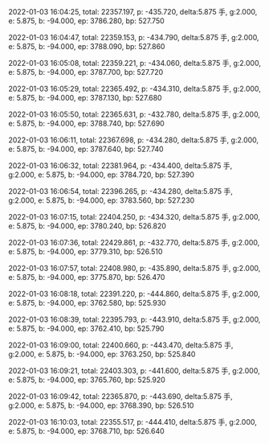 2022-01-03 16:04:25, total: 22357.197, p: -435.720, delta:5.875 手, g:2.000, e: 5.875, b: -94.000, ep: 3786.280, bp: 527.750

2022-01-03 16:04:47, total: 22359.153, p: -434.790, delta:5.875 手, g:2.000, e: 5.875, b: -94.000, ep: 3788.090, bp: 527.860

2022-01-03 16:05:08, total: 22359.221, p: -434.060, delta:5.875 手, g:2.000, e: 5.875, b: -94.000, ep: 3787.700, bp: 527.720

2022-01-03 16:05:29, total: 22365.492, p: -434.310, delta:5.875 手, g:2.000, e: 5.875, b: -94.000, ep: 3787.130, bp: 527.680

2022-01-03 16:05:50, total: 22365.631, p: -432.780, delta:5.875 手, g:2.000, e: 5.875, b: -94.000, ep: 3788.740, bp: 527.690

2022-01-03 16:06:11, total: 22367.698, p: -434.280, delta:5.875 手, g:2.000, e: 5.875, b: -94.000, ep: 3787.640, bp: 527.740

2022-01-03 16:06:32, total: 22381.964, p: -434.400, delta:5.875 手, g:2.000, e: 5.875, b: -94.000, ep: 3784.720, bp: 527.390

2022-01-03 16:06:54, total: 22396.265, p: -434.280, delta:5.875 手, g:2.000, e: 5.875, b: -94.000, ep: 3783.560, bp: 527.230

2022-01-03 16:07:15, total: 22404.250, p: -434.320, delta:5.875 手, g:2.000, e: 5.875, b: -94.000, ep: 3780.240, bp: 526.820

2022-01-03 16:07:36, total: 22429.861, p: -432.770, delta:5.875 手, g:2.000, e: 5.875, b: -94.000, ep: 3779.310, bp: 526.510

2022-01-03 16:07:57, total: 22408.980, p: -435.890, delta:5.875 手, g:2.000, e: 5.875, b: -94.000, ep: 3775.870, bp: 526.470

2022-01-03 16:08:18, total: 22391.220, p: -444.860, delta:5.875 手, g:2.000, e: 5.875, b: -94.000, ep: 3762.580, bp: 525.930

2022-01-03 16:08:39, total: 22395.793, p: -443.910, delta:5.875 手, g:2.000, e: 5.875, b: -94.000, ep: 3762.410, bp: 525.790

2022-01-03 16:09:00, total: 22400.660, p: -443.470, delta:5.875 手, g:2.000, e: 5.875, b: -94.000, ep: 3763.250, bp: 525.840

2022-01-03 16:09:21, total: 22403.303, p: -441.600, delta:5.875 手, g:2.000, e: 5.875, b: -94.000, ep: 3765.760, bp: 525.920

2022-01-03 16:09:42, total: 22365.870, p: -443.690, delta:5.875 手, g:2.000, e: 5.875, b: -94.000, ep: 3768.390, bp: 526.510

2022-01-03 16:10:03, total: 22355.517, p: -444.410, delta:5.875 手, g:2.000, e: 5.875, b: -94.000, ep: 3768.710, bp: 526.640